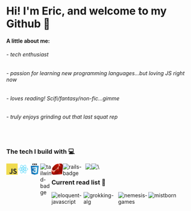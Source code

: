 
# Hi! I'm Eric, and welcome to my Github :wave:

#### A little about me: 
###### - tech enthusiast 
###### - passion for learning new programming languages...but loving JS right now 
###### - loves reading! Scifi/fantasy/non-fic...gimme 
###### - truly enjoys grinding out that last squat rep 

<br/>

### The tech I build with :computer:
<img align="left" width="30px" alt="js-badge" src="https://raw.githubusercontent.com/github/explore/80688e429a7d4ef2fca1e82350fe8e3517d3494d/topics/javascript/javascript.png" />
<img align="left" width="30px" alt="react-badge" src="https://raw.githubusercontent.com/github/explore/80688e429a7d4ef2fca1e82350fe8e3517d3494d/topics/react/react.png" />
<img align="left" width="30px" alt="css-badge" src="https://raw.githubusercontent.com/github/explore/80688e429a7d4ef2fca1e82350fe8e3517d3494d/topics/css/css.png" />
<img align="left" width="30px" alt="tailwind-badge" src="https://user-images.githubusercontent.com/98990/89711240-4172a200-d989-11ea-8d51-4aaf922fa407.png" />
<img align="left" width="30px" alt="ruby-badge" src="https://raw.githubusercontent.com/github/explore/80688e429a7d4ef2fca1e82350fe8e3517d3494d/topics/ruby/ruby.png" />
<img align="left" width="60px" alt="rails-badge" src="https://camo.githubusercontent.com/4d6148f7e45a3dc16811f96438cc4b53c6df19af8c491c5eb73d4579cbbb4bd3/68747470733a2f2f727562796f6e7261696c732e6f72672f696d616765732f7261696c732d6c6f676f2e737667" />

<p>
  <a href="https://github.com/anuraghazra/github-readme-stats">
    <img align="left" src="https://github-readme-stats.vercel.app/api/top-langs/?username=kwayzaar&layout=compact&theme=gruvbox" />
  </a>\
  <a href="https://github.com/kwayzaar/github-readme-stats">
    <img align="left" src="https://github-readme-stats.vercel.app/api?username=kwayzaar&theme=gruvbox" />
  </a>
</p>

### Current read list :book:
<img align="left" width="85px" alt="eloquent-javascript" src="https://eloquentjavascript.net/img/cover.jpg" />
<img align="left" width="92px" alt="grokking-alg" src="https://images.manning.com/360/480/resize/book/3/0b325da-eb26-4e50-8a2a-46042c647083/Bhargava-Algorithms_hires.png" />
<img align="left" width="80px" alt="nemesis-games" src="https://static.wikia.nocookie.net/expanse/images/6/60/Nemesis_Games.jpg/revision/latest/scale-to-width-down/329?cb=20140808222629" />
<img align="left" width="80px" alt="mistborn" src="https://upload.wikimedia.org/wikipedia/en/thumb/4/44/Mistborn-cover.jpg/220px-Mistborn-cover.jpg" /><br />


<br />


<!--
**Kwayzaar/kwayzaar** is a ✨ _special_ ✨ repository because its `README.md` (this file) appears on your GitHub profile.

Here are some ideas to get you started:

- 🔭 I’m currently working on ...
- 🌱 I’m currently learning ...
- 👯 I’m looking to collaborate on ...
- 🤔 I’m looking for help with ...
- 💬 Ask me about ...
- 📫 How to reach me: ...
- 😄 Pronouns: ...
- ⚡ Fun fact: ...
-->

